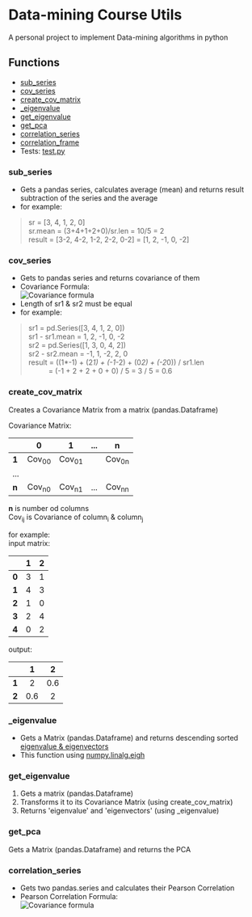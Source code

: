 # Data-mining Course Utils

A personal project to implement Data-mining algorithms in python

## Functions

- [sub_series](#sub_series)
- [cov_series](#cov_series)
- [create_cov_matrix](#create_cov_matrix)
- [_eigenvalue](#_eigenvalue)
- [get_eigenvalue](#get_eigenvalue)
- [get_pca](#get_pca)
- [correlation_series](#correlation_series)
- [correlation_frame](#correlation_frame)
- Tests: [test.py](test.py)

### sub_series

- Gets a pandas series, calculates average (mean) and returns result subtraction of the series and the average
- for example:

> sr = [3, 4, 1, 2, 0]\
> sr.mean = (3+4+1+2+0)/sr.len = 10/5 = 2\
> result = [3-2, 4-2, 1-2, 2-2, 0-2] = [1, 2, -1, 0, -2]

### cov_series

- Gets to pandas series and returns covariance of them
- Covariance Formula:\
  ![Covariance formula](https://cdn.corporatefinanceinstitute.com/assets/covariance1.png)
- Length of sr1 & sr2 must be equal
- for example:

> sr1 = pd.Series([3, 4, 1, 2, 0])\
> sr1 - sr1.mean = 1, 2, -1, 0, -2\
> sr2 = pd.Series([1, 3, 0, 4, 2])\
> sr2 - sr2.mean = -1, 1, -2, 2, 0\
> result = ((1*-1) + (2*1) + (-1*-2) + (0*2) + (-2*0)) / sr1.len  
> &nbsp;&nbsp;&nbsp;&nbsp;&nbsp;&nbsp;&nbsp;&nbsp;&nbsp;&nbsp;= (-1 + 2 + 2 + 0 + 0) / 5 = 3 / 5 = 0.6

### create_cov_matrix

Creates a Covariance Matrix from a matrix (pandas.Dataframe)

Covariance Matrix:

|           | 0                | 1                | ...              | n                |
| --------- | :--------------: | :--------------: | :--------------: | :--------------: |
| **1**     | Cov<sub>00</sub> | Cov<sub>01</sub> |                  | Cov<sub>0n</sub> |
|  ...      |                  |                  |                  |                  |
| **n**     | Cov<sub>n0</sub> | Cov<sub>n1</sub> | ...              | Cov<sub>nn</sub> |

**n** is number od columns\
Cov<sub>ij</sub> is Covariance of column<sub>i</sub> & column<sub>j</sub>

for example:\
input matrix:

|           | 1        | 2      | 
| --------- | :------: | :----: | 
| **0**     | 3        | 1      | 
| **1**     | 4        | 3      | 
| **2**     | 1        | 0      | 
| **3**     | 2        | 4      | 
| **4**     | 0        | 2      | 

output:

|           | 1        | 2      | 
| --------- | :------: | :----: | 
| **1**     | 2        | 0.6    | 
| **2**     | 0.6      | 2      | 

### _eigenvalue

- Gets a Matrix (pandas.Dataframe) and returns descending
  sorted [eigenvalue & eigenvectors](https://en.wikipedia.org/wiki/Eigenvalues_and_eigenvectors)
- This function using [numpy.linalg.eigh](https://numpy.org/doc/stable/reference/generated/numpy.linalg.eigh.html)

### get_eigenvalue

1. Gets a matrix (pandas.Dataframe)
2. Transforms it to its Covariance Matrix (using create_cov_matrix)
3. Returns 'eigenvalue' and 'eigenvectors' (using _eigenvalue)

### get_pca

Gets a Matrix (pandas.Dataframe) and returns the PCA

### correlation_series

- Gets two pandas.series and calculates their Pearson Correlation
- Pearson Correlation Formula:\
  ![Covariance formula](https://media.geeksforgeeks.org/wp-content/uploads/20200311233526/formula6.png)
